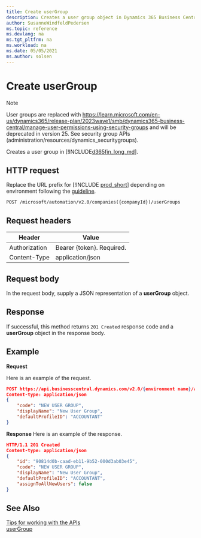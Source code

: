 ```yaml
---
title: Create userGroup
description: Creates a user group object in Dynamics 365 Business Central.
author: SusanneWindfeldPedersen
ms.topic: reference
ms.devlang: na
ms.tgt_pltfrm: na
ms.workload: na
ms.date: 05/05/2021
ms.author: solsen
---
```


<!-- NOTE: This article is an auto-generated stub from the metadata file. -->
<!-- The sections marked with an EDIT_IS_REQUIRED require manual editing. -->
# Create userGroup

> [!NOTE]  
> User groups are replaced with https://learn.microsoft.com/en-us/dynamics365/release-plan/2023wave1/smb/dynamics365-business-central/manage-user-permissions-using-security-groups and will be deprecated in version 25. See security group APIs (administration/resources/dynamics_securitygroups).

Creates a user group in [!INCLUDE[d365fin_long_md](../../includes/d365fin_long_md.md)].

## HTTP request

Replace the URL prefix for [!INCLUDE [prod_short](../../includes/prod_short.md)] depending on environment following the [guideline](../../api-reference/v2.0/enabling-apis-for-dynamics-nav.md).


```
POST /microsoft/automation/v2.0/companies({companyId})/userGroups
```

## Request headers

|Header|Value|
|------|-----|
|Authorization  |Bearer {token}. Required. |
|Content-Type  |application/json|

## Request body

In the request body, supply a JSON representation of a **userGroup** object.

## Response

If successful, this method returns ```201 Created``` response code and a **userGroup** object in the response body.


## Example

**Request**

Here is an example of the request.

```json
POST https://api.businesscentral.dynamics.com/v2.0/{environment name}/api/microsoft/automation/v2.0/companies({companyId})/userGroups
Content-type: application/json
{
    "code": "NEW USER GROUP",
    "displayName": "New User Group",
    "defaultProfileID": "ACCOUNTANT"
}
```

**Response**
Here is an example of the response.
```json
HTTP/1.1 201 Created
Content-type: application/json
{
    "id": "90814d0b-caad-eb11-9b52-000d3ab03e45",
    "code": "NEW USER GROUP",
    "displayName": "New User Group",
    "defaultProfileID": "ACCOUNTANT",
    "assignToAllNewUsers": false
}
```

## See Also

[Tips for working with the APIs](../../developer/devenv-connect-apps-tips.md)  
[userGroup](../resources/dynamics_usergroup.md)  
